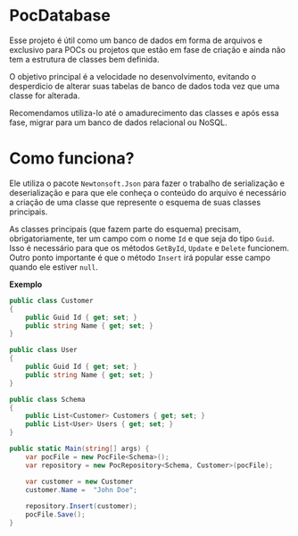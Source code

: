# PocDatabase

Esse projeto é útil como um banco de dados em forma de arquivos e exclusivo para POCs ou projetos que estão em fase de criação e ainda não tem a estrutura de classes bem definida. 

O objetivo principal é a velocidade no desenvolvimento, evitando o desperdicio de alterar suas tabelas de banco de dados toda vez que uma classe for alterada.

Recomendamos utiliza-lo até o amadurecimento das classes e após essa fase, migrar para um banco de dados relacional ou NoSQL.

# Como funciona?

Ele utiliza o pacote `Newtonsoft.Json` para fazer o trabalho de serialização e deserialização e para que ele conheça o conteúdo do arquivo é necessário a criação de uma classe que represente o esquema de suas classes principais.

As classes principais (que fazem parte do esquema) precisam, obrigatoriamente, ter um campo com o nome `Id` e que seja do tipo `Guid`. Isso é necessário para que os métodos `GetById`, `Update` e `Delete` funcionem. Outro ponto importante é que o método `Insert` irá popular esse campo quando ele estiver `null`.

**Exemplo**

```csharp
public class Customer
{
    public Guid Id { get; set; }
    public string Name { get; set; }
}

public class User
{
    public Guid Id { get; set; }
    public string Name { get; set; }
}

public class Schema
{
    public List<Customer> Customers { get; set; }
    public List<User> Users { get; set; }
}

public static Main(string[] args) {
    var pocFile = new PocFile<Schema>();
    var repository = new PocRepository<Schema, Customer>(pocFile);

    var customer = new Customer
    customer.Name =  "John Doe";
    
    repository.Insert(customer);
    pocFile.Save();
}
```
